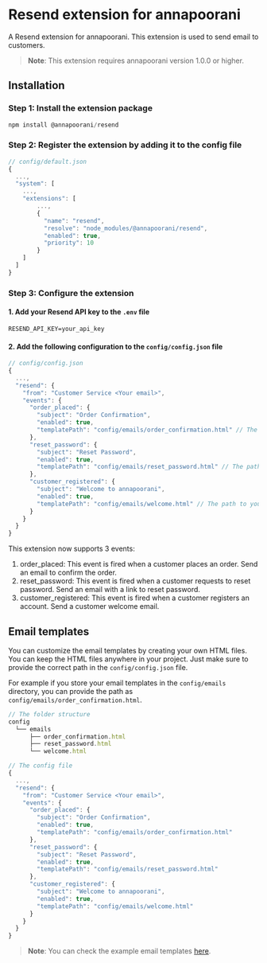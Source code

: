 # Resend extension for annapoorani

A Resend extension for annapoorani. This extension is used to send email to customers.

> **Note**: This extension requires annapoorani version 1.0.0 or higher.

## Installation

### Step 1: Install the extension package

```javascript
npm install @annapoorani/resend
```
### Step 2: Register the extension by adding it to the config file

```javascript
// config/default.json
{
  ...,
  "system": [
    ...,
    "extensions": [
        ...,
        {
          "name": "resend",
          "resolve": "node_modules/@annapoorani/resend",
          "enabled": true,
          "priority": 10
        }
    ]
  ]
}
```

### Step 3: Configure the extension

#### 1. Add your Resend API key to the `.env` file

```env
RESEND_API_KEY=your_api_key
```

#### 2. Add the following configuration to the `config/config.json` file

```javascript
// config/config.json
{
  ...,
  "resend": {
    "from": "Customer Service <Your email>",
    "events": {
      "order_placed": {
        "subject": "Order Confirmation",
        "enabled": true,
        "templatePath": "config/emails/order_confirmation.html" // The path to your email template. Starting from the root of your project
      },
      "reset_password": {
        "subject": "Reset Password",
        "enabled": true,
        "templatePath": "config/emails/reset_password.html" // The path to your email template. Starting from the root of your project
      },
      "customer_registered": {
        "subject": "Welcome to annapoorani",
        "enabled": true,
        "templatePath": "config/emails/welcome.html" // The path to your email template. Starting from the root of your project
      }
    }
  }
}
```

This extension now supports 3 events:
1. order_placed: This event is fired when a customer places an order. Send an email to confirm the order.
2. reset_password: This event is fired when a customer requests to reset password. Send an email with a link to reset password.
3. customer_registered: This event is fired when a customer registers an account. Send a customer welcome email.

## Email templates

You can customize the email templates by creating your own HTML files. You can keep the HTML files anywhere in your project. Just make sure to provide the correct path in the `config/config.json` file.

For example if you store your email templates in the `config/emails` directory, you can provide the path as `config/emails/order_confirmation.html`.

```javascript
// The folder structure
config
  └── emails
      ├── order_confirmation.html
      ├── reset_password.html
      └── welcome.html

// The config file
{
  ...,
  "resend": {
    "from": "Customer Service <Your email>",
    "events": {
      "order_placed": {
        "subject": "Order Confirmation",
        "enabled": true,
        "templatePath": "config/emails/order_confirmation.html"
      },
      "reset_password": {
        "subject": "Reset Password",
        "enabled": true,
        "templatePath": "config/emails/reset_password.html"
      },
      "customer_registered": {
        "subject": "Welcome to annapoorani",
        "enabled": true,
        "templatePath": "config/emails/welcome.html"
      }
    }
  }
}
```

> **Note**: You can check the example email templates [here](https://github.com/annapooranicommerce/annapoorani/tree/main/packages/resend/email_template_examples).